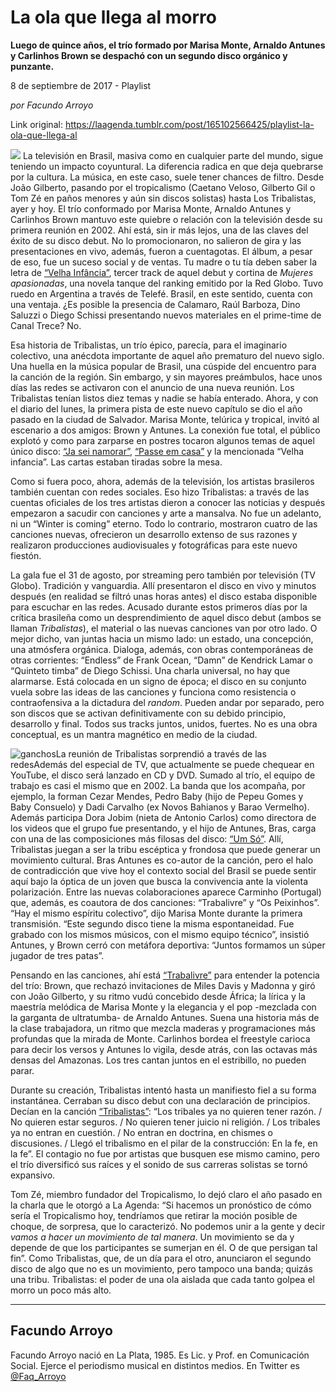 # La ola que llega al morro

**Luego de quince años, el trío formado por Marisa Monte, Arnaldo Antunes y Carlinhos Brown se despachó con un segundo disco orgánico y punzante.**

8 de septiembre de 2017 - Playlist

_por Facundo Arroyo_

Link original: https://laagenda.tumblr.com/post/165102566425/playlist-la-ola-que-llega-al

![](https://64.media.tumblr.com/bf6852692f85bdba5a38f86f9446c0ef/tumblr_inline_pjzvoa7Hyg1t6q87u_500.jpg)
La televisión en Brasil, masiva como en cualquier parte del mundo, sigue teniendo un impacto coyuntural. La diferencia radica en que deja quebrarse por la cultura. La música, en este caso, suele tener chances de filtro. Desde João Gilberto, pasando por el tropicalismo (Caetano Veloso, Gilberto Gil o Tom Zé en paños menores y aún sin discos solistas) hasta Los Tribalistas, ayer y hoy. El trío conformado por Marisa Monte, Arnaldo Antunes y Carlinhos Brown mantuvo este quiebre o relación con la televisión desde su primera reunión en 2002. Ahí está, sin ir más lejos, una de las claves del éxito de su disco debut. No lo promocionaron, no salieron de gira y las presentaciones en vivo, además, fueron a cuentagotas. El álbum, a pesar de eso, fue un suceso social y de ventas. Tu madre o tu tía deben saber la letra de [“Velha Infância”](https://www.youtube.com/watch?v=zwqrmEMB0wc), tercer track de aquel debut y cortina de *Mujeres apasionadas*, una novela tanque del ranking emitido por la Red Globo. Tuvo ruedo en Argentina a través de Telefé. Brasil, en este sentido, cuenta con una ventaja. ¿Es posible la presencia de Calamaro, Raúl Barboza, Dino Saluzzi o Diego Schissi presentando nuevos materiales en el prime-time de Canal Trece? No. 

Esa historia de Tribalistas, un trío épico, parecía, para el imaginario colectivo, una anécdota importante de aquel año prematuro del nuevo siglo. Una huella en la música popular de Brasil, una cúspide del encuentro para la canción de la región. Sin embargo, y sin mayores preámbulos, hace unos días las redes se activaron con el anuncio de una nueva reunión. Los Tribalistas tenían listos diez temas y nadie se había enterado. Ahora, y con el diario del lunes, la primera pista de este nuevo capítulo se dio el año pasado en la ciudad de Salvador. Marisa Monte, telúrica y tropical, invitó al escenario a dos amigos: Brown y Antunes. La conexión fue total, el público explotó y como para zarparse en postres tocaron algunos temas de aquel único disco: [“Ja sei namorar”](https://www.youtube.com/watch?v=smwj7ISnwXM), [“Passe em casa”](https://www.youtube.com/watch?v=Hb7a_p_fSrU) y la mencionada “Velha infancia”. Las cartas estaban tiradas sobre la mesa. 

Como si fuera poco, ahora, además de la televisión, los artistas brasileros también cuentan con redes sociales. Eso hizo Tribalistas: a través de las cuentas oficiales de los tres artistas dieron a conocer las noticias y después empezaron a sacudir con canciones y arte a mansalva. No fue un adelanto, ni un “Winter is coming” eterno. Todo lo contrario, mostraron cuatro de las canciones nuevas, ofrecieron un desarrollo extenso de sus razones y realizaron producciones audiovisuales y fotográficas para este nuevo fiestón. 

La gala fue el 31 de agosto, por streaming pero también por televisión (TV Globo). Tradición y vanguardia. Allí presentaron el disco en vivo y minutos después (en realidad se filtró unas horas antes) el disco estaba disponible para escuchar en las redes. Acusado durante estos primeros días por la crítica brasileña como un desprendimiento de aquel disco debut (ambos se llaman *Tribalistas*), el material o las nuevas canciones van por otro lado. O mejor dicho, van juntas hacia un mismo lado: un estado, una concepción, una atmósfera orgánica. Dialoga, además, con obras contemporáneas de otras corrientes: “Endless” de Frank Ocean, “Damn” de Kendrick Lamar o “Quinteto timba” de Diego Schissi. Una charla universal, no hay que alarmarse. Está colocada en un signo de época; el disco en su conjunto vuela sobre las ideas de las canciones y funciona como resistencia o contraofensiva a la dictadura del *random*. Pueden andar por separado, pero son discos que se activan definitivamente con su debido principio, desarrollo y final. Todos sus tracks juntos, unidos, fuertes. No es una obra conceptual, es un mantra magnético en medio de la ciudad. 

![ganchos](https://64.media.tumblr.com/bf6852692f85bdba5a38f86f9446c0ef/tumblr_inline_pjzvoa7Hyg1t6q87u_500.jpg)La reunión de Tribalistas sorprendió a través de las redesAdemás del especial de TV, que actualmente se puede chequear en YouTube, el disco será lanzado en CD y DVD. Sumado al trío, el equipo de trabajo es casi el mismo que en 2002. La banda que los acompaña, por ejemplo, la forman Cezar Mendes, Pedro Baby (hijo de Pepeu Gomes y Baby Consuelo) y Dadi Carvalho (ex Novos Bahianos y Barao Vermelho). Además participa Dora Jobim (nieta de Antonio Carlos) como directora de los videos que el grupo fue presentando, y el hijo de Antunes, Bras, carga con una de las composiciones más filosas del disco: [“Um Só”](https://www.youtube.com/watch?time_continue=13&v=ZTSd9AvKpaE). Allí, Tribalistas juegan a ser la tribu escéptica y frondosa que puede generar un movimiento cultural. Bras Antunes es co-autor de la canción, pero el halo de contradicción que vive hoy el contexto social del Brasil se puede sentir aquí bajo la óptica de un joven que busca la convivencia ante la violenta polarización. Entre las nuevas colaboraciones aparece Carminho (Portugal) que, además, es coautora de dos canciones: “Trabalivre” y “Os Peixinhos”. “Hay el mismo espíritu colectivo”, dijo Marisa Monte durante la primera transmisión. “Este segundo disco tiene la misma espontaneidad. Fue grabado con los mismos músicos, con el mismo equipo técnico”, insistió Antunes, y Brown cerró con metáfora deportiva: “Juntos formamos un súper jugador de tres patas”. 

Pensando en las canciones, ahí está [“Trabalivre”](https://www.youtube.com/watch?v=5PDPYTKM_Vc) para entender la potencia del trío: Brown, que rechazó invitaciones de Miles Davis y Madonna y giró con João Gilberto, y su ritmo vudú concebido desde África; la lírica y la maestría melódica de Marisa Monte y la elegancia y el pop -mezclada con la garganta de ultratumba- de Arnaldo Antunes. Suena una historia más de la clase trabajadora, un ritmo que mezcla maderas y programaciones más profundas que la mirada de Monte. Carlinhos bordea el freestyle carioca para decir los versos y Antunes lo vigila, desde atrás, con las octavas más densas del Amazonas. Los tres cantan juntos en el estribillo, no pueden parar. 

Durante su creación, Tribalistas intentó hasta un manifiesto fiel a su forma instantánea. Cerraban su disco debut con una declaración de principios. Decían en la canción [“Tribalistas”](https://www.youtube.com/watch?v=FfKm8CoX0WU): “Los tribales ya no quieren tener razón. / No quieren estar seguros. / No quieren tener juicio ni religión. / Los tribales ya no entran en cuestión. / No entran en doctrina, en chismes o discusiones. / Llegó el tribalismo en el pilar de la construcción: En la fe, en la fe”. El contagio no fue por artistas que busquen ese mismo camino, pero el trío diversificó sus raíces y el sonido de sus carreras solistas se tornó expansivo. 

Tom Zé, miembro fundador del Tropicalismo, lo dejó claro el año pasado en la charla que le otorgó a La Agenda: “Si hacemos un pronóstico de cómo sería el Tropicalismo hoy, tendríamos que retirar la moción posible de choque, de sorpresa, que lo caracterizó. No podemos unir a la gente y decir *vamos a hacer un movimiento de tal manera*. Un movimiento se da y depende de que los participantes se sumerjan en él. O de que persigan tal fin”. Como Tribalistas, que, de un día para el otro, anunciaron el segundo disco de algo que no es un movimiento, pero tampoco una banda; quizás una tribu. Tribalistas: el poder de una ola aislada que cada tanto golpea el morro un poco más alto. 

  




---

Facundo Arroyo
--------------

 Facundo Arroyo nació en La Plata, 1985. Es Lic. y Prof. en Comunicación Social. Ejerce el periodismo musical en distintos medios. En Twitter es [@Faq\_Arroyo](https://twitter.com/Faq_Arroyo) 

